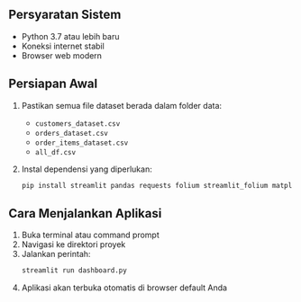 ## Persyaratan Sistem
- Python 3.7 atau lebih baru
- Koneksi internet stabil
- Browser web modern

## Persiapan Awal
1. Pastikan semua file dataset berada dalam folder data:
   - `customers_dataset.csv`
   - `orders_dataset.csv`
   - `order_items_dataset.csv`
   - `all_df.csv`

2. Instal dependensi yang diperlukan:
   ```bash
   pip install streamlit pandas requests folium streamlit_folium matplotlib seaborn numpy
   ```

## Cara Menjalankan Aplikasi
1. Buka terminal atau command prompt
2. Navigasi ke direktori proyek
3. Jalankan perintah:
   ```bash
   streamlit run dashboard.py
   ```
4. Aplikasi akan terbuka otomatis di browser default Anda